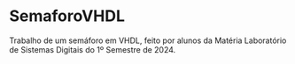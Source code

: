 # SemaforoVHDL
Trabalho de um semáforo em VHDL, feito por alunos da Matéria Laboratório de Sistemas Digitais do 1º Semestre de 2024.
